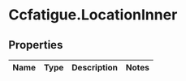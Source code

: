 # Ccfatigue.LocationInner

## Properties

| Name | Type | Description | Notes |
| ---- | ---- | ----------- | ----- |
